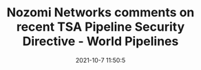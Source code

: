 ---
"title": "Nozomi Networks comments on recent TSA Pipeline Security Directive - World Pipelines"
"date": "2021-10-7 11:50:5"
"feed_name": "GOOGLENEWSINDUSTRIAL"
"feed_website": "https://news.google.com/search?q=industrial%2Bincident&hl=en-US&gl=US&ceid=US:en"
"feed_rss": "https://news.google.com/rss/search?q=industrial%2Bincident&hl=en-US&gl=US&ceid=US:en"
"link": "https://www.worldpipelines.com/business-news/07102021/nozomi-networks-comments-on-recent-tsa-pipeline-security-directive/"
"source": "{'href': 'https://www.worldpipelines.com', 'title': 'World Pipelines'}"
"file": "_posts/2021-1-1-1b0a736e286f78dfd8beddb7be6ec989861a1454.md"
"accident": "1"
"drilling": "1"
"dead": "0"
"injured": "0"
"arrested": "0"
"place": "unknown place"
"where": "unknown site"
"causes": "unknown"
"place_uri": "unknown place"
---